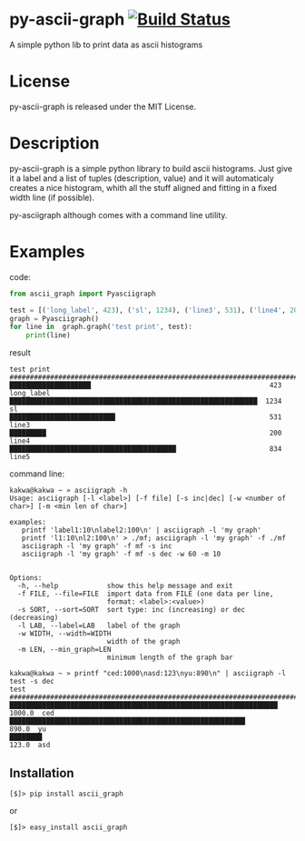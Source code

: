 py-ascii-graph [![Build Status](https://api.travis-ci.org/kakwa/py-ascii-graph.png)](https://travis-ci.org/kakwa/py-ascii-graph)
================================================================================================================================

A simple python lib to print data as ascii histograms

License
=======

py-ascii-graph is released under the MIT License.

Description
===========

py-ascii-graph is a simple python library to build ascii histograms. 
Just give it a label and a list of tuples (description, value) 
and it will automaticaly creates a nice histogram, 
whith all the stuff aligned and fitting in a fixed width line (if possible).

py-asciigraph although comes with a command line utility.

Examples
========

code:

```python
from ascii_graph import Pyasciigraph

test = [('long_label', 423), ('sl', 1234), ('line3', 531), ('line4', 200), ('line5', 834)]
graph = Pyasciigraph()
for line in  graph.graph('test print', test):
    print(line)

```
result

```
test print
###############################################################################
████████████████████                                            423  long_label
█████████████████████████████████████████████████████████████  1234  sl        
██████████████████████████                                      531  line3     
█████████                                                       200  line4     
█████████████████████████████████████████                       834  line5
```

command line:
```shell
kakwa@kakwa ~ » asciigraph -h
Usage: asciigraph [-l <label>] [-f file] [-s inc|dec] [-w <number of char>] [-m <min len of char>]

examples:
   printf 'label1:10\nlabel2:100\n' | asciigraph -l 'my graph'
   printf 'l1:10\nl2:100\n' > ./mf; asciigraph -l 'my graph' -f ./mf
   asciigraph -l 'my graph' -f mf -s inc
   asciigraph -l 'my graph' -f mf -s dec -w 60 -m 10


Options:
  -h, --help            show this help message and exit
  -f FILE, --file=FILE  import data from FILE (one data per line,
                        format: <label>:<value>)
  -s SORT, --sort=SORT  sort type: inc (increasing) or dec (decreasing)
  -l LAB, --label=LAB   label of the graph
  -w WIDTH, --width=WIDTH
                        width of the graph
  -m LEN, --min_graph=LEN
                        minimum length of the graph bar

kakwa@kakwa ~ » printf "ced:1000\nasd:123\nyu:890\n" | asciigraph -l test -s dec
test
###############################################################################
██████████████████████████████████████████████████████████████████  1000.0  ced
██████████████████████████████████████████████████████████           890.0  yu 
████████                                                             123.0  asd
```

## Installation ##

    [$]> pip install ascii_graph

or

    [$]> easy_install ascii_graph
